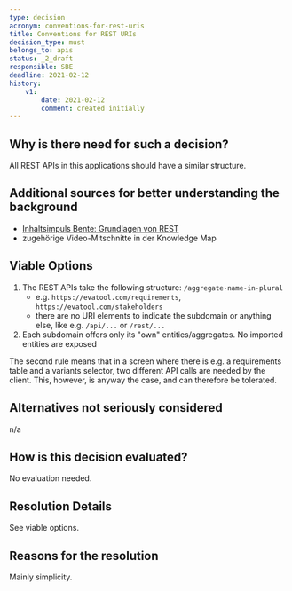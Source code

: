 ```yaml
---
type: decision
acronym: conventions-for-rest-uris
title: Conventions for REST URIs
decision_type: must
belongs_to: apis
status: _2_draft
responsible: SBE
deadline: 2021-02-12
history:
    v1:
        date: 2021-02-12
        comment: created initially
---
```


## Why is there need for such a decision?

All REST APIs in this applications should have a similar structure.

## Additional sources for better understanding the background

* [Inhaltsimpuls Bente: Grundlagen von REST](https://ilias.th-koeln.de/goto.php?target=file_1807406_download&client_id=ILIAS_FH_Koeln)
* zugehörige Video-Mitschnitte in der Knowledge Map

## Viable Options

1. The REST APIs take the following structure: `/aggregate-name-in-plural`
    * e.g. `https://evatool.com/requirements`, `https://evatool.com/stakeholders`
    * there are no URI elements to indicate the subdomain or anything else, like e.g. `/api/...` or `/rest/...`
1. Each subdomain offers only its "own" entities/aggregates. No imported entities are exposed

The second rule means that in a screen where there is e.g. a requirements table and a variants selector, two
different API calls are needed by the client. This, however, is anyway the case, and can therefore be tolerated.

## Alternatives not seriously considered

n/a

## How is this decision evaluated?

No evaluation needed.

 
## Resolution Details

See viable options.

## Reasons for the resolution

Mainly simplicity.
